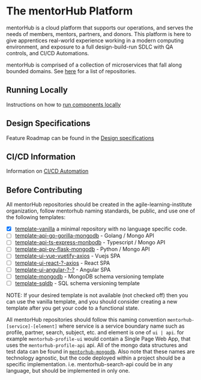 # The mentorHub Platform

mentorHub is a cloud platform that supports our operations, and serves the needs of members, mentors, partners, and donors. This platform is here to give apprentices real-world experience working in a modern computing environment, and exposure to a full design-build-run SDLC with QA controls, and CI/CD Automations.

mentorHub is comprised of a collection of microservices that fall along bounded domains. See [here](https://github.com/orgs/agile-learning-institute/repositories?q=mentorhub&type=all&sort=name) for a list of repositories.

## Running Locally

Instructions on how to [run components locally](./docker-configurations/README.md)

## Design Specifications

Feature Roadmap can be found in the [Design specifications](./specifications/ROADMAP.md)

## CI/CD Information

Information on [CI/CD Automation](./specifications/CICD.md)

## Before Contributing

All mentorHub repositories should be created in the agile-learning-institute organization, follow mentorhub naming standards, be public, and use one of the following templates:

- [x] [template-vanilla](https://github.com/agile-learning-institute/template-vanilla) a minimal repository with no language specific code.
- [ ] [template-api-go-gorilla-mongodb](https://github.com/agile-learning-institute/template-api-go-gorilla-mongodb) - Golang / Mongo API
- [ ] [template-api-ts-express-monbodb](https://github.com/agile-learning-institute/template-api-ts-express-monbodb) - Typescript / Mongo API
- [ ] [template-api-py-flask-mongodb](https://github.com/agile-learning-institute/) - Python / Mongo API
- [ ] [template-ui-vue-vuetify-axios](https://github.com/agile-learning-institute/) - Vuejs SPA
- [ ] [template-ui-react-?-axios](https://github.com/agile-learning-institute/) - React SPA
- [ ] [template-ui-angular-?-?](https://github.com/agile-learning-institute/) - Angular SPA
- [ ] [template-mongodb](https://github.com/agile-learning-institute/) - MongoDB schema versioning template
- [ ] [template-sqldb](https://github.com/agile-learning-institute/) - SQL schema versioning template

NOTE: If your desired template is not available (not checked off) then you can use the vanilla template, and you should consider creating a new template after you get your code to a functional state.

All mentorHub repositories should follow this naming convention ```mentorhub-[service]-[element]``` where service is a service boundary name such as profile, partner, search, subject, etc. and element is one of ```ui | api```. for example ```mentorhub-profile-ui``` would contain a Single Page Web App, that uses the ```mentorhub-profile-api``` api. All of the mongo data structures and test data can be found in [```mentorhub-mongodb```](https://github.com/agile-learning-institute/mentorhub-mongodb). Also note that these names are technology agnostic, but the code deployed within a project should be a specific implementation. i.e. mentorhub-search-api could be in any language, but should be implemented in only one.
